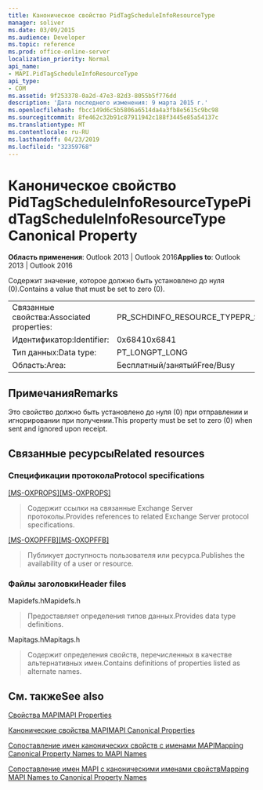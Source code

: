 ```yaml
---
title: Каноническое свойство PidTagScheduleInfoResourceType
manager: soliver
ms.date: 03/09/2015
ms.audience: Developer
ms.topic: reference
ms.prod: office-online-server
localization_priority: Normal
api_name:
- MAPI.PidTagScheduleInfoResourceType
api_type:
- COM
ms.assetid: 9f253378-0a2d-47e3-82d3-8055b5f776dd
description: 'Дата последнего изменения: 9 марта 2015 г.'
ms.openlocfilehash: fbcc149d6c5b5806a6514da4a3fb8e5615c9bc98
ms.sourcegitcommit: 8fe462c32b91c87911942c188f3445e85a54137c
ms.translationtype: MT
ms.contentlocale: ru-RU
ms.lasthandoff: 04/23/2019
ms.locfileid: "32359768"
---
```

# <a name="pidtagscheduleinforesourcetype-canonical-property"></a><span data-ttu-id="baed4-103">Каноническое свойство PidTagScheduleInfoResourceType</span><span class="sxs-lookup"><span data-stu-id="baed4-103">PidTagScheduleInfoResourceType Canonical Property</span></span>

  
  
<span data-ttu-id="baed4-104">**Область применения**: Outlook 2013 | Outlook 2016</span><span class="sxs-lookup"><span data-stu-id="baed4-104">**Applies to**: Outlook 2013 | Outlook 2016</span></span> 
  
<span data-ttu-id="baed4-105">Содержит значение, которое должно быть установлено до нуля (0).</span><span class="sxs-lookup"><span data-stu-id="baed4-105">Contains a value that must be set to zero (0).</span></span>
  
|||
|:-----|:-----|
|<span data-ttu-id="baed4-106">Связанные свойства:</span><span class="sxs-lookup"><span data-stu-id="baed4-106">Associated properties:</span></span>  <br/> |<span data-ttu-id="baed4-107">PR_SCHDINFO_RESOURCE_TYPE</span><span class="sxs-lookup"><span data-stu-id="baed4-107">PR_SCHDINFO_RESOURCE_TYPE</span></span>  <br/> |
|<span data-ttu-id="baed4-108">Идентификатор:</span><span class="sxs-lookup"><span data-stu-id="baed4-108">Identifier:</span></span>  <br/> |<span data-ttu-id="baed4-109">0x6841</span><span class="sxs-lookup"><span data-stu-id="baed4-109">0x6841</span></span>  <br/> |
|<span data-ttu-id="baed4-110">Тип данных:</span><span class="sxs-lookup"><span data-stu-id="baed4-110">Data type:</span></span>  <br/> |<span data-ttu-id="baed4-111">PT_LONG</span><span class="sxs-lookup"><span data-stu-id="baed4-111">PT_LONG</span></span>  <br/> |
|<span data-ttu-id="baed4-112">Область:</span><span class="sxs-lookup"><span data-stu-id="baed4-112">Area:</span></span>  <br/> |<span data-ttu-id="baed4-113">Бесплатный/занятый</span><span class="sxs-lookup"><span data-stu-id="baed4-113">Free/Busy</span></span>  <br/> |
   
## <a name="remarks"></a><span data-ttu-id="baed4-114">Примечания</span><span class="sxs-lookup"><span data-stu-id="baed4-114">Remarks</span></span>

<span data-ttu-id="baed4-115">Это свойство должно быть установлено до нуля (0) при отправлении и игнорировании при получении.</span><span class="sxs-lookup"><span data-stu-id="baed4-115">This property must be set to zero (0) when sent and ignored upon receipt.</span></span>
  
## <a name="related-resources"></a><span data-ttu-id="baed4-116">Связанные ресурсы</span><span class="sxs-lookup"><span data-stu-id="baed4-116">Related resources</span></span>

### <a name="protocol-specifications"></a><span data-ttu-id="baed4-117">Спецификации протокола</span><span class="sxs-lookup"><span data-stu-id="baed4-117">Protocol specifications</span></span>

<span data-ttu-id="baed4-118">[[MS-OXPROPS]](https://msdn.microsoft.com/library/f6ab1613-aefe-447d-a49c-18217230b148%28Office.15%29.aspx)</span><span class="sxs-lookup"><span data-stu-id="baed4-118">[[MS-OXPROPS]](https://msdn.microsoft.com/library/f6ab1613-aefe-447d-a49c-18217230b148%28Office.15%29.aspx)</span></span>
  
> <span data-ttu-id="baed4-119">Содержит ссылки на связанные Exchange Server протоколы.</span><span class="sxs-lookup"><span data-stu-id="baed4-119">Provides references to related Exchange Server protocol specifications.</span></span>
    
<span data-ttu-id="baed4-120">[[MS-OXOPFFB]](https://msdn.microsoft.com/library/1a527299-7211-4d27-a74c-b69bd0746320%28Office.15%29.aspx)</span><span class="sxs-lookup"><span data-stu-id="baed4-120">[[MS-OXOPFFB]](https://msdn.microsoft.com/library/1a527299-7211-4d27-a74c-b69bd0746320%28Office.15%29.aspx)</span></span>
  
> <span data-ttu-id="baed4-121">Публикует доступность пользователя или ресурса.</span><span class="sxs-lookup"><span data-stu-id="baed4-121">Publishes the availability of a user or resource.</span></span>
    
### <a name="header-files"></a><span data-ttu-id="baed4-122">Файлы заголовки</span><span class="sxs-lookup"><span data-stu-id="baed4-122">Header files</span></span>

<span data-ttu-id="baed4-123">Mapidefs.h</span><span class="sxs-lookup"><span data-stu-id="baed4-123">Mapidefs.h</span></span>
  
> <span data-ttu-id="baed4-124">Предоставляет определения типов данных.</span><span class="sxs-lookup"><span data-stu-id="baed4-124">Provides data type definitions.</span></span>
    
<span data-ttu-id="baed4-125">Mapitags.h</span><span class="sxs-lookup"><span data-stu-id="baed4-125">Mapitags.h</span></span>
  
> <span data-ttu-id="baed4-126">Содержит определения свойств, перечисленных в качестве альтернативных имен.</span><span class="sxs-lookup"><span data-stu-id="baed4-126">Contains definitions of properties listed as alternate names.</span></span>
    
## <a name="see-also"></a><span data-ttu-id="baed4-127">См. также</span><span class="sxs-lookup"><span data-stu-id="baed4-127">See also</span></span>



[<span data-ttu-id="baed4-128">Свойства MAPI</span><span class="sxs-lookup"><span data-stu-id="baed4-128">MAPI Properties</span></span>](mapi-properties.md)
  
[<span data-ttu-id="baed4-129">Канонические свойства MAPI</span><span class="sxs-lookup"><span data-stu-id="baed4-129">MAPI Canonical Properties</span></span>](mapi-canonical-properties.md)
  
[<span data-ttu-id="baed4-130">Сопоставление имен канонических свойств с именами MAPI</span><span class="sxs-lookup"><span data-stu-id="baed4-130">Mapping Canonical Property Names to MAPI Names</span></span>](mapping-canonical-property-names-to-mapi-names.md)
  
[<span data-ttu-id="baed4-131">Сопоставление имен MAPI с каноническими именами свойств</span><span class="sxs-lookup"><span data-stu-id="baed4-131">Mapping MAPI Names to Canonical Property Names</span></span>](mapping-mapi-names-to-canonical-property-names.md)


